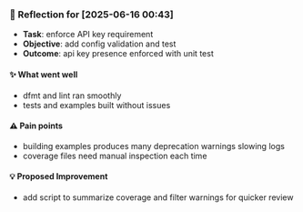 ### :book: Reflection for [2025-06-16 00:43]
  - **Task**: enforce API key requirement
  - **Objective**: add config validation and test
  - **Outcome**: api key presence enforced with unit test

#### :sparkles: What went well
  - dfmt and lint ran smoothly
  - tests and examples built without issues

#### :warning: Pain points
  - building examples produces many deprecation warnings slowing logs
  - coverage files need manual inspection each time

#### :bulb: Proposed Improvement
  - add script to summarize coverage and filter warnings for quicker review
